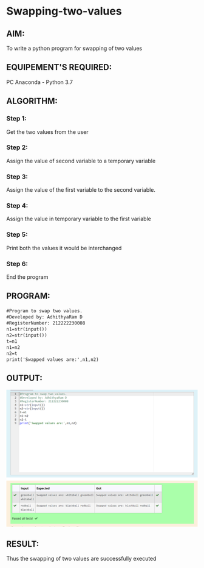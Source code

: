 # Swapping-two-values
## AIM:
To write a python program for swapping of two values
## EQUIPEMENT'S REQUIRED: 
PC
Anaconda - Python 3.7
## ALGORITHM: 
### Step 1:
Get the two values from the user
### Step 2: 
Assign the value of second variable to a temporary variable 
### Step 3: 
Assign the value of the first variable to the second variable.
### Step 4:  
Assign the value in temporary variable to the first variable
### Step 5: 
Print both the values it would be interchanged
### Step 6: 
End the program
## PROGRAM:
```
#Program to swap two values.
#Developed by: AdhithyaRam D
#RegisterNumber: 212222230008
n1=str(input())
n2=str(input())
t=n1
n1=n2
n2=t
print('Swapped values are:',n1,n2)
```

## OUTPUT:
![OUTPUT](./swap.png)

## RESULT:
Thus the swapping of two values are successfully executed




